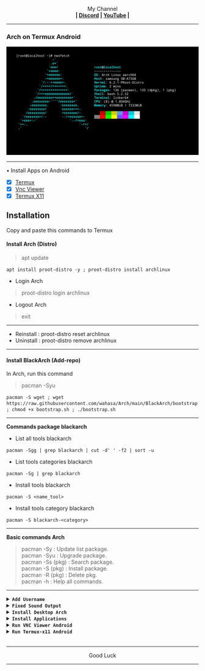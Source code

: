 <p align="center">My Channel</br><b>
| <a href="https://discord.gg/GCehyym">Discord</a> | <a href="https://youtube.com/channel/UC3sLb7eZCu72iv3G1yUhUHQ">YouTube</a> |</b></p>

---
### Arch on Termux Android
![Arch](https://raw.githubusercontent.com/wahasa/Arch/main/Arch.jpg)

---
• Install Apps on Android
- [x] [Termux](https://play.google.com/store/apps/details?id=com.termux)
- [x] [Vnc Viewer](https://play.google.com/store/apps/details?id=com.realvnc.viewer.android)
- [x] [Termux X11](https://github.com/termux/termux-x11/releases)

## Installation
Copy and paste this commands to Termux

#### Install Arch (Distro)
> apt update

```
apt install proot-distro -y ; proot-distro install archlinux
```

* Login Arch
> proot-distro login archlinux
* Logout Arch
> exit

---
- Reinstall : proot-distro reset archlinux
- Uninstall : proot-distro remove archlinux

---
#### Install BlackArch (Add-repo)
In Arch, run this command
> pacman -Syu

```
pacman -S wget ; wget https://raw.githubusercontent.com/wahasa/Arch/main/BlackArch/bootstrap.sh ; chmod +x bootstrap.sh ; ./bootstrap.sh
```

---
<b> Commands package blackarch</b>
- List all tools blackarch
```
pacman -Sgg | grep blackarch | cut -d' ' -f2 | sort -u
```
- List tools categories blackarch
```
pacman -Sg | grep blackarch
```
- Install tools blackarch
```
pacman -S <name_tool>
```
- Install tools category blackarch
```
pacman -S blackarch-<category>
```

---
<b>Basic commands Arch</b>
> pacman -Sy : Update list package.</br>
> pacman -Syu : Upgrade package.</br>
> pacman -Ss (pkg) : Search package.</br>
> pacman -S (pkg) : Install package.</br>
> pacman -R (pkg) : Delete pkg.</br>
> pacman -h : Help all commands.

---
<details><summary><b><code>Add Username</code></b></summary></br>

In BlackArch, run this commands
```
pacman -S sudo
```
* Add Username
```
useradd <username>
```
```
passwd <username>
```
```
echo "<username>    ALL=(ALL)       ALL" >> /etc/sudoers
```
```
su <username>
```

* Del Username
```
userdel <username>
```

</br>
Note :</br>
(username) : Replace with your username.

---
</details>

<details><summary><b><code>Fixed Sound Output</code></b></summary></br>

* In Termux, run this commands
> apt update

```
apt install pulseaudio nano -y
```
```
nano $PREFIX/bin/blackarch
```

Copy Script
```
#!/bin/bash
pulseaudio --start \
    --load="module-native-protocol-tcp auth-ip-acl=127.0.0.1 auth-anonymous=1" \
    --exit-idle-time=-1
proot-distro login archlinux --shared-tmp
```
Save : ctrl + x, click y enter.

```
chmod +x $PREFIX/bin/blackarch
```

---
<b>Login BlackArch</b>
> blackarch

<b>Logout BlackArch</b>
> exit

---
* In BlackArch,run this commands
```
cp /etc/skel/.bashrc .
```
```
echo "export PULSE_SERVER=127.0.0.1" >> ~/.bashrc
```

---
</details>

<details><summary><code><b>Install Desktop Arch</b></code></summary></br>

In BlackArch, run this command
> pacman -Syu

- Xfce Desktop
```
pacman -S xfce4 xfce4-goodies gst-libav firefox
```
- Lxde Desktop
```
pacman -S lxde firefox ; mv /usr/bin/lxpolkit /usr/bin/lxpolkit.bak
```
- Lxqt Desktop
```
pacman -S lxqt firefox
```
- Kde- Desktop
```
pacman -S plasma firefox
```
- Mate Desktop
```
pacman -S mate mate-extra firefox
```

---
</details>


<details><summary><code><b>Install Applications</b></code></summary></br>

In BlackArch, run this command
> pacman -Syu

- Blender
```
pacman -S blender
```
- Firefox
```
pacman -S firefox
```
- Gedit
```
pacman -S gedit
```
- GIMP
```
pacman -S gimp
```
- Inkscape
```
pacman -S inkscape
```
- Kdenlive
```
pacman -S kdenlive
```
- Krita
```
pacman -S krita
```
- Lollypop
```
pacman -S lollypop
```
- Thunderbird
```
pacman -S thunderbird
```
- Vim
```
pacman -S vim
```

---
</details>

<details><summary><code><b>Run VNC Viewer Android</b></code></summary></br>

* In Termux, run this command
> apt update

```
apt install wget -y ; wget https://raw.githubusercontent.com/wahasa/Note/main/tigervnc ; chmod +x tigervnc ; ./tigervnc
```

* Start VNC Server

In Session 1 (termux), run this command
```
vncstart
```

---
Add new session</br>
Swipe the screen from left to right in termux, click 'New Session'.

---
In Session 2 (backarch), run this commands
```
export DISPLAY=:1
```

---
XFCE Desktop
```
startxfce4
```
LXDE Desktop
```
startlxde
```
LXQT Desktop
```
startlxqt
```
KDE- Desktop
```
startplasma-x11
```
MATE Desktop
```
mate-session
```

---
* Open Vnc Viewer

Add (+) VNC Client to connect, fill with :

Address
> localhost:1 

Name
> Desktop

To disconnect VNC Client, click (X) on the right.

---
* Stop VNC Server

In Session 2 (blackarch), run this command
> Click Ctrl+c, enter (2X) 

In Session 1 (termux), run this command
> vncstop

---
</details>

<details><summary><code><b>Run Termux-x11 Android</b></code></summary></br>

* Install App Termux-x11

- [x] [Link Download](https://github.com/termux/termux-x11/releases)

* In Termux, run this command
> apt update

```
apt install termux-x11-nightly -y
```

---
* Start Termux-X11

In Session 1 (termux), run this command
```
termux-x11 :1
```

---
Add new session</br>
Swipe the screen from left to right in termux, click 'New Session'.

---
In Session 2 (blackrch), run this commands
```
export DISPLAY=:1
```

---
XFCE Desktop
```
startxfce4
```
LXDE Desktop
```
startlxde
```
LXQT Desktop
```
startlxqt
```
KDE- Desktop
```
startplasma-x11
```
MATE Desktop
```
mate-session
```

---
* Stop Termux-X11

Close app termux-x11

In session 2 (blackarch), run this command
> Click Ctrl+c, enter (2X)

In session 1 (termux), run this command
> pkill -f com.termux.x11
</details>
</br>

---
<p align="center">Good Luck</p>

---
